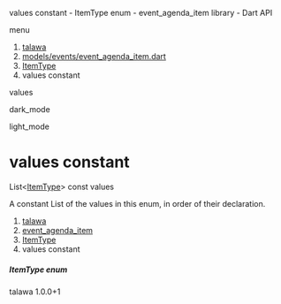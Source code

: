 




values constant - ItemType enum - event\_agenda\_item library - Dart API







menu

1. [talawa](../../index.html)
2. [models/events/event\_agenda\_item.dart](../../models_events_event_agenda_item/models_events_event_agenda_item-library.html)
3. [ItemType](../../models_events_event_agenda_item/ItemType.html)
4. values constant

values


dark\_mode

light\_mode




# values constant


List<[ItemType](../../models_events_event_agenda_item/ItemType.html)>
const values

A constant List of the values in this enum, in order of their declaration.


 


1. [talawa](../../index.html)
2. [event\_agenda\_item](../../models_events_event_agenda_item/models_events_event_agenda_item-library.html)
3. [ItemType](../../models_events_event_agenda_item/ItemType.html)
4. values constant

##### ItemType enum





talawa
1.0.0+1






